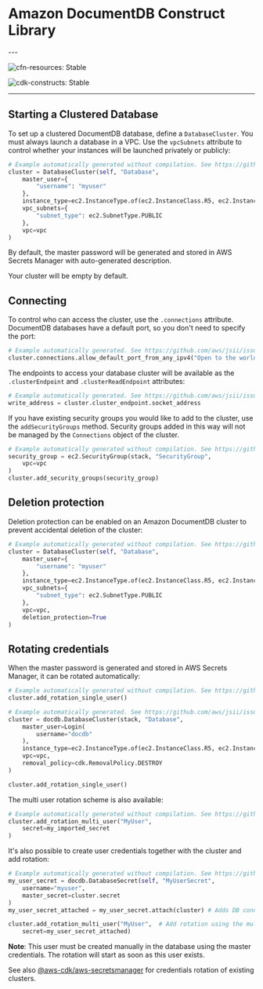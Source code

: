# Amazon DocumentDB Construct Library

<!--BEGIN STABILITY BANNER-->---


![cfn-resources: Stable](https://img.shields.io/badge/cfn--resources-stable-success.svg?style=for-the-badge)

![cdk-constructs: Stable](https://img.shields.io/badge/cdk--constructs-stable-success.svg?style=for-the-badge)

---
<!--END STABILITY BANNER-->

## Starting a Clustered Database

To set up a clustered DocumentDB database, define a `DatabaseCluster`. You must
always launch a database in a VPC. Use the `vpcSubnets` attribute to control whether
your instances will be launched privately or publicly:

```python
# Example automatically generated without compilation. See https://github.com/aws/jsii/issues/826
cluster = DatabaseCluster(self, "Database",
    master_user={
        "username": "myuser"
    },
    instance_type=ec2.InstanceType.of(ec2.InstanceClass.R5, ec2.InstanceSize.LARGE),
    vpc_subnets={
        "subnet_type": ec2.SubnetType.PUBLIC
    },
    vpc=vpc
)
```

By default, the master password will be generated and stored in AWS Secrets Manager with auto-generated description.

Your cluster will be empty by default.

## Connecting

To control who can access the cluster, use the `.connections` attribute. DocumentDB databases have a default port, so
you don't need to specify the port:

```python
# Example automatically generated. See https://github.com/aws/jsii/issues/826
cluster.connections.allow_default_port_from_any_ipv4("Open to the world")
```

The endpoints to access your database cluster will be available as the `.clusterEndpoint` and `.clusterReadEndpoint`
attributes:

```python
# Example automatically generated. See https://github.com/aws/jsii/issues/826
write_address = cluster.cluster_endpoint.socket_address
```

If you have existing security groups you would like to add to the cluster, use the `addSecurityGroups` method. Security
groups added in this way will not be managed by the `Connections` object of the cluster.

```python
# Example automatically generated without compilation. See https://github.com/aws/jsii/issues/826
security_group = ec2.SecurityGroup(stack, "SecurityGroup",
    vpc=vpc
)
cluster.add_security_groups(security_group)
```

## Deletion protection

Deletion protection can be enabled on an Amazon DocumentDB cluster to prevent accidental deletion of the cluster:

```python
# Example automatically generated without compilation. See https://github.com/aws/jsii/issues/826
cluster = DatabaseCluster(self, "Database",
    master_user={
        "username": "myuser"
    },
    instance_type=ec2.InstanceType.of(ec2.InstanceClass.R5, ec2.InstanceSize.LARGE),
    vpc_subnets={
        "subnet_type": ec2.SubnetType.PUBLIC
    },
    vpc=vpc,
    deletion_protection=True
)
```

## Rotating credentials

When the master password is generated and stored in AWS Secrets Manager, it can be rotated automatically:

```python
# Example automatically generated without compilation. See https://github.com/aws/jsii/issues/826
cluster.add_rotation_single_user()
```

```python
# Example automatically generated. See https://github.com/aws/jsii/issues/826
cluster = docdb.DatabaseCluster(stack, "Database",
    master_user=Login(
        username="docdb"
    ),
    instance_type=ec2.InstanceType.of(ec2.InstanceClass.R5, ec2.InstanceSize.LARGE),
    vpc=vpc,
    removal_policy=cdk.RemovalPolicy.DESTROY
)

cluster.add_rotation_single_user()
```

The multi user rotation scheme is also available:

```python
# Example automatically generated without compilation. See https://github.com/aws/jsii/issues/826
cluster.add_rotation_multi_user("MyUser",
    secret=my_imported_secret
)
```

It's also possible to create user credentials together with the cluster and add rotation:

```python
# Example automatically generated without compilation. See https://github.com/aws/jsii/issues/826
my_user_secret = docdb.DatabaseSecret(self, "MyUserSecret",
    username="myuser",
    master_secret=cluster.secret
)
my_user_secret_attached = my_user_secret.attach(cluster) # Adds DB connections information in the secret

cluster.add_rotation_multi_user("MyUser",  # Add rotation using the multi user scheme
    secret=my_user_secret_attached)
```

**Note**: This user must be created manually in the database using the master credentials.
The rotation will start as soon as this user exists.

See also [@aws-cdk/aws-secretsmanager](https://github.com/aws/aws-cdk/blob/master/packages/%40aws-cdk/aws-secretsmanager/README.md) for credentials rotation of existing clusters.
